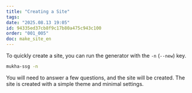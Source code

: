 ```yaml
---
title: "Creating a Site"
tags:
date: "2025.08.13 19:05"
id: 94335ed37cb8f9c17b80a475c943c100
order: "001_005"
doc: make_site_en
---
```


To quickly create a site, you can run the generator with the `-n` (`--new`) key.

```bash
mukha-ssg -n
```

You will need to answer a few questions, and the site will be created. The site is created with a simple theme and minimal settings.

